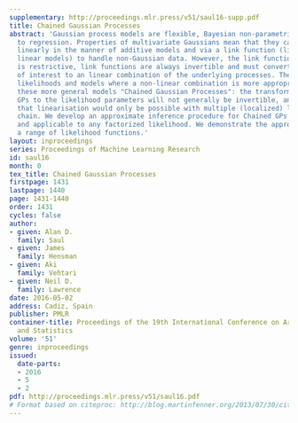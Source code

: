 ```yaml
---
supplementary: http://proceedings.mlr.press/v51/saul16-supp.pdf
title: Chained Gaussian Processes
abstract: 'Gaussian process models are flexible, Bayesian non-parametric approaches
  to regression. Properties of multivariate Gaussians mean that they can be combined
  linearly in the manner of additive models and via a link function (like in generalized
  linear models) to handle non-Gaussian data. However, the link function formalism
  is restrictive, link functions are always invertible and must convert a parameter
  of interest to an linear combination of the underlying processes. There are many
  likelihoods and models where a non-linear combination is more appropriate. We term
  these more general models "Chained Gaussian Processes": the transformation of the
  GPs to the likelihood parameters will not generally be invertible, and that implies
  that linearisation would only be possible with multiple (localized) links, i.e a
  chain. We develop an approximate inference procedure for Chained GPs that is scalable
  and applicable to any factorized likelihood. We demonstrate the approximation on
  a range of likelihood functions.'
layout: inproceedings
series: Proceedings of Machine Learning Research
id: saul16
month: 0
tex_title: Chained Gaussian Processes
firstpage: 1431
lastpage: 1440
page: 1431-1440
order: 1431
cycles: false
author:
- given: Alan D.
  family: Saul
- given: James
  family: Hensman
- given: Aki
  family: Vehtari
- given: Neil D.
  family: Lawrence
date: 2016-05-02
address: Cadiz, Spain
publisher: PMLR
container-title: Proceedings of the 19th International Conference on Artificial Intelligence
  and Statistics
volume: '51'
genre: inproceedings
issued:
  date-parts:
  - 2016
  - 5
  - 2
pdf: http://proceedings.mlr.press/v51/saul16.pdf
# Format based on citeproc: http://blog.martinfenner.org/2013/07/30/citeproc-yaml-for-bibliographies/
---
```

